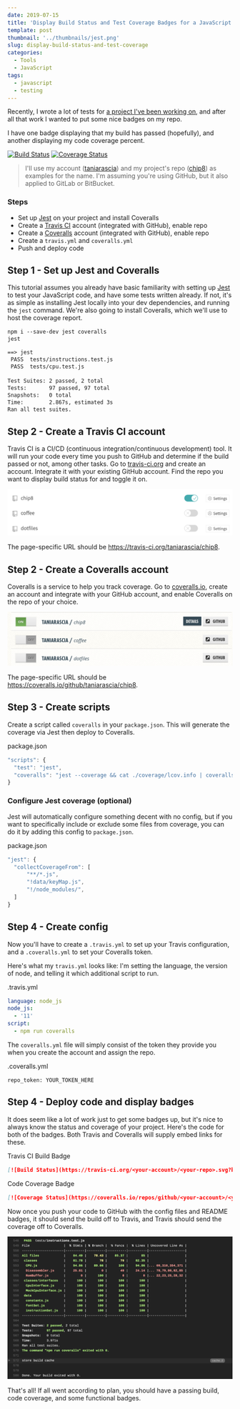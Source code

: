 ```yaml
---
date: 2019-07-15
title: 'Display Build Status and Test Coverage Badges for a JavaScript Project'
template: post
thumbnail: '../thumbnails/jest.png'
slug: display-build-status-and-test-coverage
categories:
  - Tools
  - JavaScript
tags:
  - javascript
  - testing
---
```


Recently, I wrote a lot of tests for [a project I've been working on](https://github.com/taniarascia/chip8), and after all that work I wanted to put some nice badges on my repo.

I have one badge displaying that my build has passed (hopefully), and another displaying my code coverage percent.

[![Build Status](https://travis-ci.org/taniarascia/chip8.svg?branch=master)](https://travis-ci.org/taniarascia/chip8) [![Coverage Status](https://coveralls.io/repos/github/taniarascia/chip8/badge.svg?branch=master)](https://coveralls.io/github/taniarascia/chip8?branch=master)

> I'll use my account ([taniarascia](https://github.com/taniarascia/)) and my project's repo ([chip8](https://github.com/taniarascia/chip8)) as examples for the name. I'm assuming you're using GitHub, but it also applied to GitLab or BitBucket.

### Steps

- Set up [Jest](https://jestjs.io/) on your project and install Coveralls
- Create a [Travis CI](https://travis-ci.org) account (integrated with GitHub), enable repo
- Create a [Coveralls](https://coveralls.io) account (integrated with GitHub), enable repo
- Create a `travis.yml` and `coveralls.yml`
- Push and deploy code

## Step 1 - Set up Jest and Coveralls

This tutorial assumes you already have basic familiarity with setting up [Jest](https://jestjs.io/) to test your JavaScript code, and have some tests written already. If not, it's as simple as installing Jest locally into your dev dependencies, and running the `jest` command. We're also going to install Coveralls, which we'll use to host the coverage report.

```
npm i --save-dev jest coveralls
jest
```

```terminal
==> jest
 PASS  tests/instructions.test.js
 PASS  tests/cpu.test.js

Test Suites: 2 passed, 2 total
Tests:       97 passed, 97 total
Snapshots:   0 total
Time:        2.867s, estimated 3s
Ran all test suites.
```

## Step 2 - Create a Travis CI account

Travis CI is a CI/CD (continuous integration/continuous development) tool. It will run your code every time you push to GitHub and determine if the build passed or not, among other tasks. Go to [travis-ci.org](https://travis-ci.org) and create an account. Integrate it with your existing GitHub account. Find the repo you want to display build status for and toggle it on.

![](../images/enable-travis.png)

The page-specific URL should be https://travis-ci.org/taniarascia/chip8.

## Step 2 - Create a Coveralls account

Coveralls is a service to help you track coverage. Go to [coveralls.io](https://coveralls.io), create an account and integrate with your GitHub account, and enable Coveralls on the repo of your choice.

![](../images/enable-coveralls.png)

The page-specific URL should be https://coveralls.io/github/taniarascia/chip8.

## Step 3 - Create scripts

Create a script called `coveralls` in your `package.json`. This will generate the coverage via Jest then deploy to Coveralls.

<div class="filename">package.json</div>

```js
"scripts": {
  "test": "jest",
  "coveralls": "jest --coverage && cat ./coverage/lcov.info | coveralls"
}
```

### Configure Jest coverage (optional)

Jest will automatically configure something decent with no config, but if you want to specifically include or exclude some files from coverage, you can do it by adding this config to `package.json`.

<div class="filename">package.json</div>

```js
"jest": {
  "collectCoverageFrom": [
      "**/*.js",
      "!data/keyMap.js",
      "!/node_modules/",
  ]
}
```

## Step 4 - Create config

Now you'll have to create a `.travis.yml` to set up your Travis configuration, and a `.coveralls.yml` to set your Coveralls token.

Here's what my `travis.yml` looks like: I'm setting the language, the version of node, and telling it which additional script to run.

<div class="filename">.travis.yml</div>

```yaml
language: node_js
node_js:
  - '11'
script:
  - npm run coveralls
```

The `coveralls.yml` file will simply consist of the token they provide you when you create the account and assign the repo.

<div class="filename">.coveralls.yml</div>

```
repo_token: YOUR_TOKEN_HERE
```

## Step 4 - Deploy code and display badges

It does seem like a lot of work just to get some badges up, but it's nice to always know the status and coverage of your project. Here's the code for both of the badges. Both Travis and Coveralls will supply embed links for these.

<div class="filename">Travis CI Build Badge</div>

```md
[![Build Status](https://travis-ci.org/<your-account>/<your-repo>.svg?branch=master)](https://travis-ci.org/taniarascia/chip8)
```

<div class="filename">Code Coverage Badge</div>

```md
[![Coverage Status](https://coveralls.io/repos/github/<your-account>/<your-repo>/badge.svg?branch=master)](https://coveralls.io/github/taniarascia/chip8?branch=master)
```

Now once you push your code to GitHub with the config files and README badges, it should send the build off to Travis, and Travis should send the coverage off to Coveralls.

![](../images/coverage.png)

That's all! If all went according to plan, you should have a passing build, code coverage, and some functional badges.
